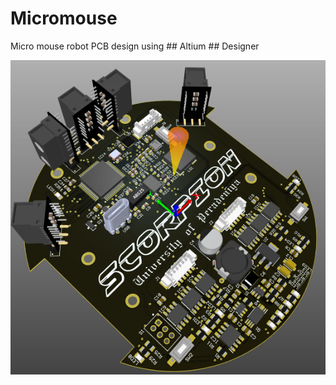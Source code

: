 # Micromouse
Micro mouse robot PCB design using ## Altium ## Designer

<center>
<img src="./Documents/1.PNG" alt="Drawing"/>
</center>

